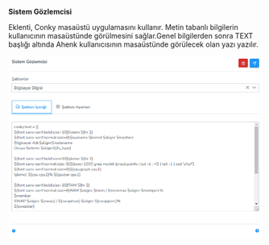 **Sistem Gözlemcisi**

Eklenti, Conky masaüstü uygulamasını kullanır. Metin tabanlı bilgilerin kullanıcının masaüstünde görülmesini sağlar.Genel bilgilerden sonra TEXT başlığı altında Ahenk kullanıcısının masaüstünde görülecek olan yazı yazılır.

[![Sıstem Gozlemcisi](../images/computerManagement/systemMonitoring.png)](../images/computerManagement/systemMonitoring.png)
<link href=/lider3.0/assets/style.css rel=stylesheet></link>
